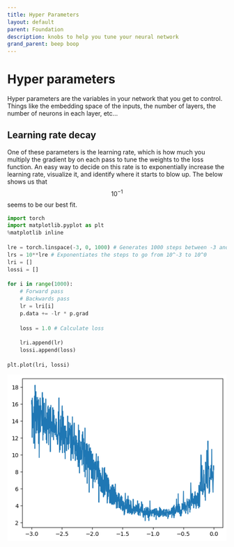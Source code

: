 ```yaml
---
title: Hyper Parameters
layout: default
parent: Foundation
description: knobs to help you tune your neural network
grand_parent: beep boop
---
```


# Hyper parameters

Hyper parameters are the variables in your network that you get to control. Things like the embedding space of the inputs, the number of layers, the number of neurons in each layer, etc...

## Learning rate decay

One of these parameters is the learning rate, which is how much you multiply the gradient by on each pass to tune the weights to the loss function. An easy way to decide on this rate is to exponentially increase the learning rate, visualize it, and identify where it starts to blow up. The below shows us that $$10^{-1}$$ seems to be our best fit.

```python
import torch
import matplotlib.pyplot as plt
%matplotlib inline

lre = torch.linspace(-3, 0, 1000) # Generates 1000 steps between -3 and 0
lrs = 10**lre # Exponentiates the steps to go from 10^-3 to 10^0
lri = []
lossi = []

for i in range(1000):
    # Forward pass
    # Backwards pass
    lr = lri[i]
    p.data += -lr * p.grad

    loss = 1.0 # Calculate loss

    lri.append(lr)
    lossi.append(loss)

plt.plot(lri, lossi)

```

![](./learning-rate-decay.png "Line graph showing learning rate decay")
